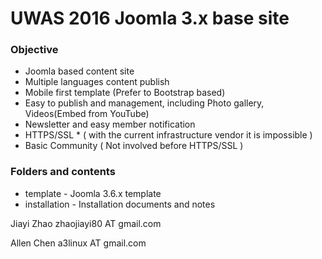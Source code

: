 UWAS 2016 Joomla 3.x base site
==============================================

### Objective

- Joomla based content site
- Multiple languages content publish
- Mobile first template (Prefer to Bootstrap based)
- Easy to publish and management, including Photo gallery, Videos(Embed from YouTube)
- Newsletter and easy member notification
- HTTPS/SSL * ( with the current infrastructure vendor it is impossible )
- Basic Community ( Not involved before HTTPS/SSL )

### Folders and contents

- template - Joomla 3.6.x template
- installation - Installation documents and notes



Jiayi Zhao zhaojiayi80 AT gmail.com

Allen Chen a3linux AT gmail.com
